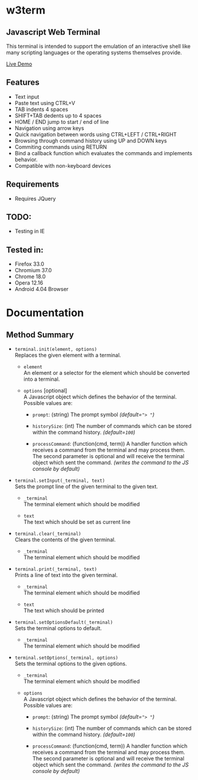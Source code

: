 w3term
======

Javascript Web Terminal
-----------------------
This terminal is intended to support the emulation of an interactive shell like many scripting languages or the operating systems themselves provide. 

[Live Demo](http://htmlpreview.github.io/?https://github.com/tuschcarsten/w3term/blob/master/index.html)

Features
--------
- Text input
- Paste text using CTRL+V
- TAB indents 4 spaces
- SHIFT+TAB dedents up to 4 spaces
- HOME / END jump to start / end of line
- Navigation using arrow keys
- Quick navigation between words using CTRL+LEFT / CTRL+RIGHT
- Browsing through command history using UP and DOWN keys
- Commiting commands using RETURN
- Bind a callback function which evaluates the commands and implements behavior.
- Compatible with non-keyboard devices

Requirements
------------
- Requires JQuery

TODO:
-----
- Testing in IE

Tested in:
----------
- Firefox 33.0
- Chromium 37.0
- Chrome 18.0
- Opera 12.16
- Android 4.04 Browser


Documentation
=============

Method Summary
--------------
- ``terminal.init(element, options)``<br/>
  Replaces the given element with a terminal.

    - ``element``<br/>
      An element or a selector for the element which should be
      converted into a terminal.

    - ``options`` [optional]<br/>
      A Javascript object which defines the behavior of the
      terminal. Possible values are:

        - ``prompt``:
          (string) The prompt symbol
          <i>(default=``"> "``)</i>

        - ``historySize``:
          (int) The number of commands which can be stored
          within the command history.
          <i>(default=``100``)</i>

        - ``processCommand``:
          (function(cmd, term)) A handler function which
          receives a command from the terminal and may
          process them. The second parameter is optional
          and will receive the terminal object which sent
          the command.
          <i>
              (writes the command to the JS console
              by default)
          </i>

- ``terminal.setInput(_terminal, text)``<br/>
  Sets the prompt line of the given terminal to the given text.

    - ``_terminal``<br/>
      The terminal element which should be modified

    - ``text``<br/>
      The text which should be set as current line

- ``terminal.clear(_terminal)``<br/>
  Clears the contents of the given terminal.

    - ``_terminal``<br/>
      The terminal element which should be modified

- ``terminal.print(_terminal, text)``<br/>
  Prints a line of text into the given terminal.

    - ``_terminal``<br/>
      The terminal element which should be modified

    - ``text``<br/>
      The text which should be printed

- ``terminal.setOptionsDefault(_terminal)``<br/>
  Sets the terminal options to default.

    - ``_terminal``<br/>
      The terminal element which should be modified

- ``terminal.setOptions(_terminal, options)``<br/>
  Sets the terminal options to the given options.

    - ``_terminal``<br/>
      The terminal element which should be modified
      
    - ``options``<br/>
      A Javascript object which defines the behavior of the
      terminal. Possible values are:

        - ``prompt``:
          (string) The prompt symbol
          <i>(default=``"> "``)</i>

        - ``historySize``:
          (int) The number of commands which can be stored
          within the command history.
          <i>(default=``100``)</i>

        - ``processCommand``:
          (function(cmd, term)) A handler function which
          receives a command from the terminal and may
          process them. The second parameter is optional
          and will receive the terminal object which sent
          the command.
          <i>
              (writes the command to the JS console
              by default)
          </i>
